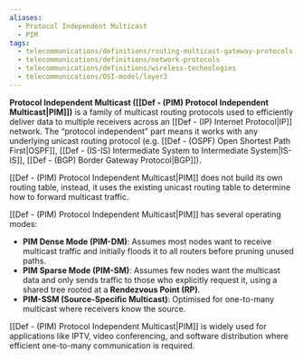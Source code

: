 ```yaml
---
aliases:
  - Protocol Independent Multicast
  - PIM
tags:
  - telecommunications/definitions/routing-multicast-gateway-protocols
  - telecommunications/definitions/network-protocols
  - telecommunications/definitions/wireless-technologies
  - telecommunications/OSI-model/layer3
---
```


**Protocol Independent Multicast ([[Def - (PIM) Protocol Independent Multicast|PIM]])** is a family of multicast routing protocols used to efficiently deliver data to multiple receivers across an [[Def - (IP) Internet Protocol|IP]] network. The “protocol independent” part means it works with any underlying unicast routing protocol (e.g. [[Def - (OSPF) Open Shortest Path First|OSPF]], [[Def - (IS-IS) Intermediate System to Intermediate System|IS-IS]], [[Def - (BGP) Border Gateway Protocol|BGP]]).

[[Def - (PIM) Protocol Independent Multicast|PIM]] does not build its own routing table, instead, it uses the existing unicast routing table to determine how to forward multicast traffic.

[[Def - (PIM) Protocol Independent Multicast|PIM]] has several operating modes:
- **PIM Dense Mode (PIM-DM)**: Assumes most nodes want to receive multicast traffic and initially floods it to all routers before pruning unused paths.
- **PIM Sparse Mode (PIM-SM)**: Assumes few nodes want the multicast data and only sends traffic to those who explicitly request it, using a shared tree rooted at a **Rendezvous Point (RP)**.
- **PIM-SSM (Source-Specific Multicast)**: Optimised for one-to-many multicast where receivers know the source.

[[Def - (PIM) Protocol Independent Multicast|PIM]] is widely used for applications like IPTV, video conferencing, and software distribution where efficient one-to-many communication is required.
